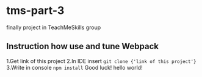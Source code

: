 # tms-part-3
finally project in TeachMeSkills group

## Instruction how use and tune Webpack
1.Get link of this project
2.In IDE insert ```git clone {'link of this project'}```
3.Write in console ```npm install```
Good luck!
hello world!